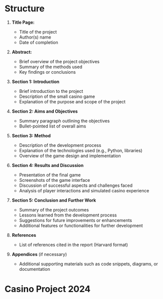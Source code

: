 # Structure
1. **Title Page:**
    
    - Title of the project
    - Author(s) name
    - Date of completion
2. **Abstract:**
    
    - Brief overview of the project objectives
    - Summary of the methods used
    - Key findings or conclusions
3. **Section 1: Introduction**
    
    - Brief introduction to the project
    - Description of the small casino game
    - Explanation of the purpose and scope of the project
4. **Section 2: Aims and Objectives**
    
    - Summary paragraph outlining the objectives
    - Bullet-pointed list of overall aims
5. **Section 3: Method**
    
    - Description of the development process
    - Explanation of the technologies used (e.g., Python, libraries)
    - Overview of the game design and implementation
6. **Section 4: Results and Discussion**
    
    - Presentation of the final game
    - Screenshots of the game interface
    - Discussion of successful aspects and challenges faced
    - Analysis of player interactions and simulated casino experience
7. **Section 5: Conclusion and Further Work**
    
    - Summary of the project outcomes
    - Lessons learned from the development process
    - Suggestions for future improvements or enhancements
    - Additional features or functionalities for further development
8. **References**
    
    - List of references cited in the report (Harvard format)
9. **Appendices** (if necessary)
    
    - Additional supporting materials such as code snippets, diagrams, or documentation
# Casino Project 2024 

